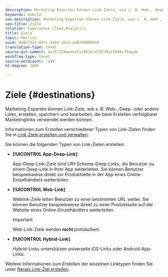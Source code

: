 ```yaml
---
description: Marketing-Experten können Link-Ziele, wie z. B. Web-, Deep- oder andere Links, erstellen, speichern und bearbeiten, die beim Erstellen verfolgbarer Marketinglinks verwendet werden können.
keywords: mobile
seo-description: Marketing-Experten können Link-Ziele, wie z. B. Web-, Deep- oder andere Links, erstellen, speichern und bearbeiten, die beim Erstellen verfolgbarer Marketinglinks verwendet werden können.
seo-title: Ziele
solution: Experience Cloud,Analytics
title: Ziele
topic: Metrics
uuid: 0e0e7d22-067c-4a59-abcb-a4826800944d
translation-type: tm+mt
source-git-commit: ae16f224eeaeefa29b2e1479270a72694c79aaa0
workflow-type: tm+mt
source-wordcount: '195'
ht-degree: 100%

---
```



# Ziele {#destinations}

Marketing-Experten können Link-Ziele, wie z. B. Web-, Deep- oder andere Links, erstellen, speichern und bearbeiten, die beim Erstellen verfolgbarer Marketinglinks verwendet werden können.

Informationen zum Erstellen verschiedener Typen von Link-Zielen finden Sie in [Link-Ziele erstellen und verwalten](/help/using/acquisition-main/c-manage-link-destinations/c-manage-link-destinations.md).

Sie können die folgenden Typen von Link-Zielen erstellen:

* **[!UICONTROL App-Deep-Link]**

   App-Deep-Link-Ziele sind URI-Schema-Deep-Links, die Benutzer zu einem Deep-Link in Ihrer App weiterleiten. Sie können Benutzer beispielsweise direkt zur Produktseite in der App eines Online-Einzelhändlers weiterleiten.

* **[!UICONTROL Web-Link]**

   Weblink-Ziele leiten Benutzer zu einer bestimmten URL weiter. Sie können Benutzer beispielsweise direkt zu einer Produktseite auf der Website eines Online-Einzelhändlers weiterleiten.

   >[!IMPORTANT]
   >
   >Web-Link-Ziele werden **nicht** protokolliert.

* **[!UICONTROL Hybrid-Link]**

   Hybrid-Links unterstützen universelle iOS-Links oder Android-App-Links.

Weitere Informationen zum Erstellen der einzelnen Linktypen finden Sie unter  [Neues Link-Ziel erstellen](/help/using/acquisition-main/c-manage-link-destinations/t-create-new-app-deep-link-destination.md).
